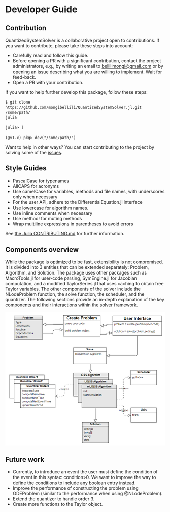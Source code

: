 # Developer Guide

## Contribution

QuantizedSystemSolver is a collaborative project open to contributions. If you want to contribute, please take these steps into account:

  - Carefully read and follow this guide. 
  - Before opening a PR with a significant contribution, contact the project administrators, e.g., by writing an email to bellilimongi@gmail.com or by opening an issue describing what you are willing to implement. Wait for feed-back.
  - Open a PR with your contribution.



If you want to help further develop this package, follow these steps:
```console
$ git clone https://github.com/mongibellili/QuantizedSystemSolver.jl.git /some/path/
julia

julia> ]

(@v1.x) pkg> dev("/some/path/")
```

Want to help in other ways? You can start contributing to the project by solving some of the [issues](https://github.com/mongibellili/QuantizedSystemSolver.jl/issues). 



## Style Guides

* PascalCase for typenames
* AllCAPS for acronyms
* Use camelCase for variables, methods and file names, with underscores only when necessary
* For the user API, adhere to the DifferentialEquation.jl interface
* Use lowercase for algorithm names.
* Use inline comments when necessary
* Use method! for muting methods
* Wrap multiline expressions in parentheses to avoid errors

See [the Julia CONTRIBUTING.md](https://github.com/JuliaLang/julia/blob/master/CONTRIBUTING.md) for further information.

## Components overview
While the package is optimized to be fast, extensibility is not compromised. It is divided into 3 entities that can be extended separately: Problem, Algorithm, and Solution. The package uses other packages such as MacroTools.jl for user-code parsing, SymEngine.jl for Jacobian computation, and a modified TaylorSeries.jl that uses caching to obtain free Taylor variables. 
The other components of the solver include the NLodeProblem function, the solve function, the scheduler, and the quantizer. The following sections provide an in-depth explanation of the key components and their interactions within the solver framework.

![The QSS Solver Structure.](../assets/img/diagram.png)

## Future work

  - Currently, to introduce an event the user must define the condition of the event in this syntax: condition>0. We want to improve the way to define the conditions to include any boolean entry instead. 
  - Improve the performance of constructing the problem using ODEProblem (similar to the performance when using @NLodeProblem).
  - Extend the quantizer to handle order 3.
  - Create more functions to the Taylor object.

